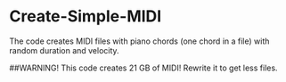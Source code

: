 # Create-Simple-MIDI
The code creates MIDI files with piano chords (one chord in a file) with random duration and velocity.


##WARNING!
This code creates 21 GB of MIDI! Rewrite it to get less files.
